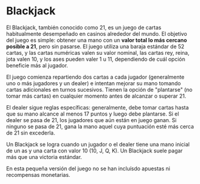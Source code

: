 # Blackjack
El Blackjack, también conocido como 21, es un juego de cartas habitualmente desempeñado en casinos alrededor del mundo. 
El objetivo del juego es simple: obtener una mano con un **valor total lo más cercano posible a 21**, pero sin pasarse. El juego utiliza una baraja estándar de 52 cartas, y las cartas numéricas valen su valor nominal, las cartas rey, reina, jota valen 10, y los ases pueden valer 1 u 11, dependiendo de cuál opción beneficie más al jugador.

El juego comienza repartiendo dos cartas a cada jugador (generalmente uno o más jugadores y un dealer) e intentan mejorar su mano tomando cartas adicionales en turnos sucesivos. Tienen la opción de "plantarse" (no tomar más cartas) en cualquier momento antes de alcanzar o superar 21.

El dealer sigue reglas específicas: generalmente, debe tomar cartas hasta que su mano alcance al menos 17 puntos y luego debe plantarse. Si el dealer se pasa de 21, los jugadores que aún están en juego ganan. Si ninguno se pasa de 21, gana la mano aquel cuya puntuación esté más cerca de 21 sin excederla.

Un Blackjack se logra cuando un jugador o el dealer tiene una mano inicial de un as y una carta con valor 10 (10, J, Q, K). Un Blackjack suele pagar más que una victoria estándar.

En esta pequeña versión del juego no se han incluísdo apuestas ni recompensas monetarias.





